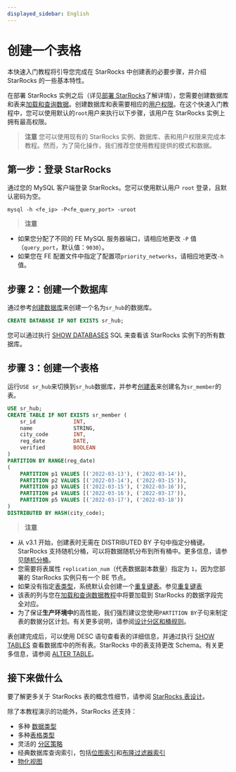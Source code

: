 ```yaml
---
displayed_sidebar: English
---
```


# 创建一个表格

本快速入门教程将引导您完成在 StarRocks 中创建表的必要步骤，并介绍 StarRocks 的一些基本特性。

在部署 StarRocks 实例之后（详见[部署 StarRocks](../quick_start/deploy_with_docker.md)了解详情），您需要创建数据库和表来[加载和查询数据](../quick_start/Import_and_query.md)。创建数据库和表需要相应的[用户权限](../administration/User_privilege.md)。在这个快速入门教程中，您可以使用默认的`root`用户来执行以下步骤，该用户在 StarRocks 实例上拥有最高权限。

> **注意**
> 您可以使用现有的 StarRocks 实例、数据库、表和用户权限来完成本教程。然而，为了简化操作，我们推荐您使用教程提供的模式和数据。

## 第一步：登录 StarRocks

通过您的 MySQL 客户端登录 StarRocks。您可以使用默认用户 `root` 登录，且默认密码为空。

```Plain
mysql -h <fe_ip> -P<fe_query_port> -uroot
```

> **注意**
-  如果您分配了不同的 FE MySQL 服务器端口，请相应地更改 `-P` 值（`query_port`，默认值：`9030`）。
- 如果您在 FE 配置文件中指定了配置项`priority_networks`，请相应地更改`-h`值。

## 步骤 2：创建一个数据库

通过参考[创建数据库](../sql-reference/sql-statements/data-definition/CREATE_DATABASE.md)来创建一个名为`sr_hub`的数据库。

```SQL
CREATE DATABASE IF NOT EXISTS sr_hub;
```

您可以通过执行 [SHOW DATABASES](../sql-reference/sql-statements/data-manipulation/SHOW_DATABASES.md) SQL 来查看该 StarRocks 实例下的所有数据库。

## 步骤 3：创建一个表格

运行`USE sr_hub`来切换到`sr_hub`数据库，并参考[创建表](../sql-reference/sql-statements/data-definition/CREATE_TABLE.md)来创建名为`sr_member`的表。

```SQL
USE sr_hub;
CREATE TABLE IF NOT EXISTS sr_member (
    sr_id            INT,
    name             STRING,
    city_code        INT,
    reg_date         DATE,
    verified         BOOLEAN
)
PARTITION BY RANGE(reg_date)
(
    PARTITION p1 VALUES [('2022-03-13'), ('2022-03-14')),
    PARTITION p2 VALUES [('2022-03-14'), ('2022-03-15')),
    PARTITION p3 VALUES [('2022-03-15'), ('2022-03-16')),
    PARTITION p4 VALUES [('2022-03-16'), ('2022-03-17')),
    PARTITION p5 VALUES [('2022-03-17'), ('2022-03-18'))
)
DISTRIBUTED BY HASH(city_code);
```

> **注意**
- 从 v3.1 开始，创建表时无需在 DISTRIBUTED BY 子句中指定分桶键。StarRocks 支持随机分桶，可以将数据随机分布到所有桶中。更多信息，请参见[随机分桶](../table_design/Data_distribution.md#random-bucketing-since-v31)。
- 您需要将表属性 `replication_num`（代表数据副本数量）指定为 `1`，因为您部署的 StarRocks 实例只有一个 BE 节点。
- 如果没有指定[表类型](../table_design/table_types/table_types.md)，系统默认会创建一个[重复键表](../table_design/table_types/duplicate_key_table.md)。参见[重复键表](../table_design/table_types/duplicate_key_table.md)
- 该表的列与您在[加载和查询数据教程](../quick_start/Import_and_query.md)中将要加载到 StarRocks 的数据字段完全对应。
- 为了保证**生产环境中**的高性能，我们强烈建议您使用`PARTITION BY`子句来制定表的数据分区计划。有关更多说明，请参阅[设计分区和桶规则](../table_design/Data_distribution.md#design-partitioning-and-bucketing-rules)。

表创建完成后，可以使用 DESC 语句查看表的详细信息，并通过执行 [SHOW TABLES](../sql-reference/sql-statements/data-manipulation/SHOW_TABLES.md) 查看数据库中的所有表。StarRocks 中的表支持更改 Schema。有关更多信息，请参阅 [ALTER TABLE](../sql-reference/sql-statements/data-definition/ALTER_TABLE.md)。

## 接下来做什么

要了解更多关于 StarRocks 表的概念性细节，请参阅 [StarRocks 表设计](../table_design/StarRocks_table_design.md)。

除了本教程演示的功能外，StarRocks 还支持：

- 多种 [数据类型](../sql-reference/sql-statements/data-types/BIGINT.md)
- 多种[表格类型](../table_design/table_types/table_types.md)
- 灵活的 [分区策略](../table_design/Data_distribution.md#dynamic-partition-management)
- 经典数据库查询索引，包括[位图索引](../using_starrocks/Bitmap_index.md)和[布隆过滤器索引](../using_starrocks/Bloomfilter_index.md)
- [物化视图](../using_starrocks/Materialized_view.md)
